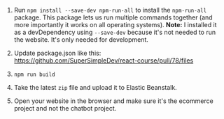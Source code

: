 1. Run `npm install --save-dev npm-run-all` to install the `npm-run-all` package. This package lets us run multiple commands together (and more importantly it works on all operating systems). **Note:** I installed it as a devDependency using `--save-dev` because it's not needed to run the website. It's only needed for development.

2. Update package.json like this: https://github.com/SuperSimpleDev/react-course/pull/78/files

3. `npm run build`

4. Take the latest `zip` file and upload it to Elastic Beanstalk.

5. Open your website in the browser and make sure it's the ecommerce project and not the chatbot project.